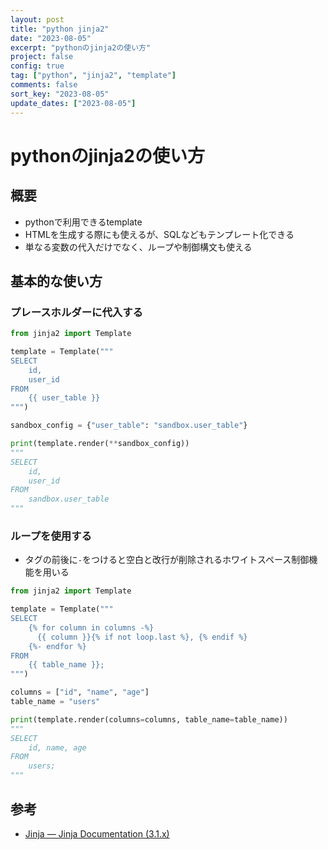 ```yaml
---
layout: post
title: "python jinja2"
date: "2023-08-05"
excerpt: "pythonのjinja2の使い方"
project: false
config: true
tag: ["python", "jinja2", "template"]
comments: false
sort_key: "2023-08-05"
update_dates: ["2023-08-05"]
---
```


# pythonのjinja2の使い方

## 概要
 - pythonで利用できるtemplate
 - HTMLを生成する際にも使えるが、SQLなどもテンプレート化できる
 - 単なる変数の代入だけでなく、ループや制御構文も使える

## 基本的な使い方

### プレースホルダーに代入する

```python
from jinja2 import Template

template = Template("""
SELECT
    id,
    user_id
FROM
    {{ user_table }}
""")

sandbox_config = {"user_table": "sandbox.user_table"}

print(template.render(**sandbox_config))
"""
SELECT
    id,
    user_id
FROM
    sandbox.user_table
"""
```

### ループを使用する
 - タグの前後に`-`をつけると空白と改行が削除されるホワイトスペース制御機能を用いる

```python
from jinja2 import Template

template = Template("""
SELECT
    {% for column in columns -%}
      {{ column }}{% if not loop.last %}, {% endif %}
    {%- endfor %}
FROM
    {{ table_name }};
""")

columns = ["id", "name", "age"]
table_name = "users"

print(template.render(columns=columns, table_name=table_name))
"""
SELECT
    id, name, age
FROM
    users;
"""
```

## 参考
 - [Jinja — Jinja Documentation (3.1.x)](https://jinja.palletsprojects.com/en/3.1.x/)
